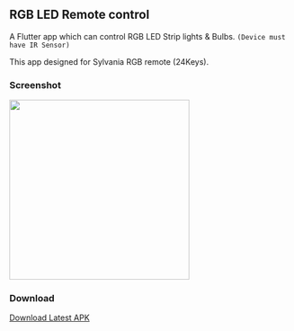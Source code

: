 ## RGB LED Remote control
A Flutter app which can control RGB LED Strip lights & Bulbs. `(Device must have IR Sensor)`

This app designed for Sylvania RGB remote (24Keys).

### Screenshot
<img src="https://github.com/user-attachments/assets/4e7acaca-097f-46b0-abd3-2346da9f91d1" width="320">  

### Download
[Download Latest APK](https://github.com/chayanforyou/RGB-LED-Remote/releases/latest)
